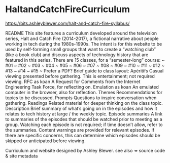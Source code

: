 # HaltandCatchFireCurriculum

https://bits.ashleyblewer.com/halt-and-catch-fire-syllabus/


README
This site features a curriculum developed around the television series, Halt and Catch Fire (2014-2017), a fictional narrative about people working in tech during the 1980s-1990s.
The intent is for this website to be used by self-forming small groups that want to create a “watching club” (like a book club) and discuss aspects of technology history that are featured in this series.
There are 15 classes, for a “semester-long” course:
~ #01 ~ #02 ~ #03 ~ #04 ~ #05 ~ #06 ~ #07 ~ #08 ~ #09 ~ #10 ~ #11 ~ #12 ~ #13 ~ #14 ~ #15 ~
Prefer a PDF?
Brief guide to class layout:
Apéritifs Casual viewing presented before gathering. This is entertainment; not required viewing.
RFC as koan A Request for Comments from the Internet Engineering Task Force, for reflecting on.
Emulation as koan An emulated computer in the browser, also for reflection.
Themes Recommendations for topics to be discussed.
Prompts Questions to inspire conversation when gathering.
Readings Related material for deeper thinking on the class topic.
Description Brief summary of what’s going on in the episodes and how it relates to tech history at large / the weekly topic.
Episode summaries A link to summaries of the episodes that should be watched prior to meeting as a group. Watching each episode is not required; if time doesn’t allow, refer to the summaries. Content warnings are provided for relevant episodes. If there are specific concerns, this can determine which episodes should be skipped or anticipated before viewing.

Curriculum and website designed by Ashley Blewer.
see also ↠ source code & site metadata
